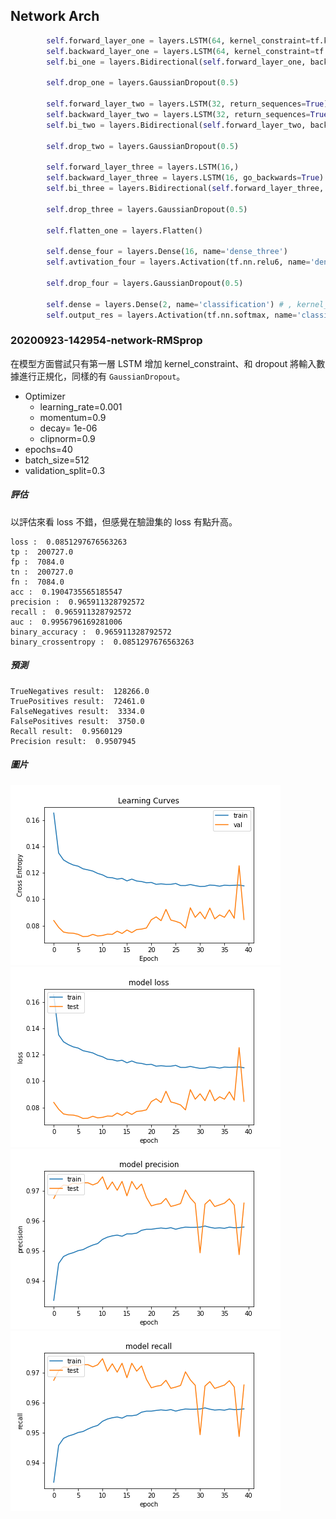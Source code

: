 ## Network Arch
```python
        self.forward_layer_one = layers.LSTM(64, kernel_constraint=tf.keras.constraints.MaxNorm(max_value=3) , recurrent_constraint=tf.keras.constraints.MaxNorm(max_value=3.5), dropout=0.5, return_sequences=True) # kernel_regularizer=tf.keras.regularizers.l2(10e-06)
        self.backward_layer_one = layers.LSTM(64, kernel_constraint=tf.keras.constraints.MaxNorm(max_value=3) , recurrent_constraint=tf.keras.constraints.MaxNorm(max_value=3.5), dropout=0.5, return_sequences=True , go_backwards=True) # kernel_regularizer=tf.keras.regularizers.l2(10e-06)
        self.bi_one = layers.Bidirectional(self.forward_layer_one, backward_layer=self.backward_layer_one, name='bi_one')

        self.drop_one = layers.GaussianDropout(0.5)

        self.forward_layer_two = layers.LSTM(32, return_sequences=True)
        self.backward_layer_two = layers.LSTM(32, return_sequences=True, go_backwards=True)
        self.bi_two = layers.Bidirectional(self.forward_layer_two, backward_layer=self.backward_layer_two, name='bi_two')

        self.drop_two = layers.GaussianDropout(0.5)

        self.forward_layer_three = layers.LSTM(16,)
        self.backward_layer_three = layers.LSTM(16, go_backwards=True)
        self.bi_three = layers.Bidirectional(self.forward_layer_three, backward_layer=self.backward_layer_three, name='bi_three')

        self.drop_three = layers.GaussianDropout(0.5)

        self.flatten_one = layers.Flatten()

        self.dense_four = layers.Dense(16, name='dense_three')
        self.avtivation_four = layers.Activation(tf.nn.relu6, name='dense_four_activation')

        self.drop_four = layers.GaussianDropout(0.5)

        self.dense = layers.Dense(2, name='classification') # , kernel_regularizer=tf.keras.regularizers.l2(1e-01), activity_regularizer=tf.keras.regularizers.l1(1e-03)
        self.output_res = layers.Activation(tf.nn.softmax, name='classifi')
```

### 20200923-142954-network-RMSprop

在模型方面嘗試只有第一層 LSTM 增加 kernel_constraint、和 dropout 將輸入數據進行正規化，同樣的有 `GaussianDropout`。

- Optimizer
    - learning_rate=0.001
    - momentum=0.9
    - decay= 1e-06
    - clipnorm=0.9
- epochs=40
- batch_size=512
- validation_split=0.3

##### 評估
以評估來看 loss 不錯，但感覺在驗證集的 loss 有點升高。

```
loss :  0.0851297676563263
tp :  200727.0
fp :  7084.0
tn :  200727.0
fn :  7084.0
acc :  0.1904735565185547
precision :  0.965911328792572
recall :  0.965911328792572
auc :  0.9956796169281006
binary_accuracy :  0.965911328792572
binary_crossentropy :  0.0851297676563263
```

##### 預測
```
TrueNegatives result:  128266.0
TruePositives result:  72461.0
FalseNegatives result:  3334.0
FalsePositives result:  3750.0
Recall result:  0.9560129
Precision result:  0.9507945
```

##### 圖片
![](cross_entropy_graph_decay.png)
![](loss.png)
![](precision.png)
![](recall.png)
